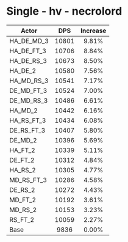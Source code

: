 # Single - hv - necrolord
| Actor | DPS | Increase |
|---|:---:|:---:|
|HA_DE_MD_3|10801|9.81%|
|HA_DE_FT_3|10706|8.84%|
|HA_DE_RS_3|10673|8.50%|
|HA_DE_2|10580|7.56%|
|HA_MD_RS_3|10541|7.17%|
|DE_MD_FT_3|10524|7.00%|
|DE_MD_RS_3|10486|6.61%|
|HA_MD_2|10442|6.16%|
|HA_RS_FT_3|10434|6.08%|
|DE_RS_FT_3|10407|5.80%|
|DE_MD_2|10396|5.69%|
|HA_FT_2|10339|5.11%|
|DE_FT_2|10312|4.84%|
|HA_RS_2|10305|4.77%|
|MD_RS_FT_3|10286|4.58%|
|DE_RS_2|10272|4.43%|
|MD_FT_2|10192|3.61%|
|MD_RS_2|10153|3.23%|
|RS_FT_2|10059|2.27%|
|Base|9836|0.00%|
